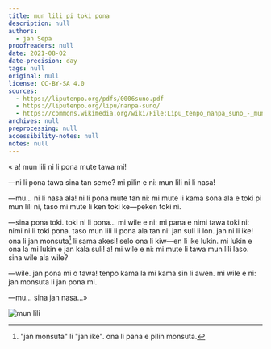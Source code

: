 ```yaml
---
title: mun lili pi toki pona
description: null
authors:
  - jan Sepa
proofreaders: null
date: 2021-08-02
date-precision: day
tags: null
original: null
license: CC-BY-SA 4.0
sources:
  - https://liputenpo.org/pdfs/0006suno.pdf
  - https://liputenpo.org/lipu/nanpa-suno/
  - https://commons.wikimedia.org/wiki/File:Lipu_tenpo_nanpa_suno_-_mun_lili.png
archives: null
preprocessing: null
accessibility-notes: null
notes: null
---
```


« a! mun lili ni li pona mute tawa mi!

—ni li pona tawa sina tan seme? mi pilin e ni: mun lili ni li nasa!

—mu... ni li nasa ala! ni li pona mute tan ni: mi mute li kama sona ala e toki pi mun lili ni, taso mi mute li ken toki ke—peken toki ni.

—sina pona toki. toki ni li pona... mi wile e ni: mi pana e nimi tawa toki ni: nimi ni li toki pona. taso mun lili li pona ala tan ni: jan suli li lon. jan ni li ike! ona li jan monsuta[^1] li sama akesi! selo ona li kiw—en li ike lukin. mi lukin e ona la mi lukin e jan kala suli! a! mi wile e ni: mi mute li tawa mun lili laso. sina wile ala wile?

—wile. jan pona mi o tawa! tenpo kama la mi kama sin li awen. mi wile e ni: jan monsuta li jan pona mi.

—mu... sina jan nasa...»

![mun lili](https://upload.wikimedia.org/wikipedia/commons/5/57/Lipu_tenpo_nanpa_suno_-_mun_lili.png)

[^1]: "jan monsuta" li "jan ike". ona li pana e pilin monsuta.